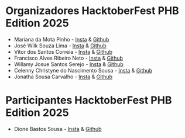 # Organizadores HacktoberFest PHB Edition 2025
- Mariana da Mota Pinho - [Insta](https://www.instagram.com/eumariana.dev/) & [Github](https://github.com/eumarianamota)
- José Wilk Souza Lima -  [Insta]() & [Github]()
- Vitor dos Santos Correia -  [Insta]() & [Github]()
- Francisco Alves Ribeiro Neto -  [Insta]() & [Github]()
- Willamy Josue Santos Serejo -  [Insta]() & [Github]()
- Celenny Christyne do Nascimento Sousa -  [Insta]() & [Github]()
- Jonatha Sousa Carvalho -  [Insta](https://www.instagram.com/eujonathamermo/) & [Github](https://github.com/jowgaze)


# Participantes HacktoberFest PHB Edition 2025
- Dione Bastos Sousa - [Insta](https://www.instagram.com/dibastos.dev) & [Github](https://github.com/Dione-b)